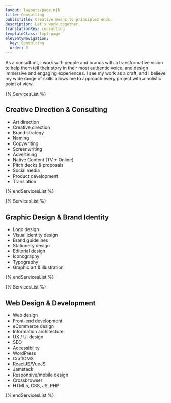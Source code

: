 ```yaml
---
layout: layouts/page.njk
title: Consulting
publicTitle: Creative means to principled ends.
description: Let's work together.
translationKey: consulting
templateClass: tmpl-page
eleventyNavigation:
  key: Consulting
  order: 3
---
```


As a consultant, I work with people and brands with a transformative vision to help them tell their story in their most authentic voice, and design immersive and engaging experiences. I see my work as a craft, and I believe my wide range of skills allows me to approach every project with a holistic point of view.

{% ServicesList %}

## Creative Direction & Consulting

- Art direction
- Creative direction
- Brand strategy
- Naming
- Copywriting
- Screenwriting
- Advertising
- Native Content (TV + Online)
- Pitch decks & proposals
- Social media
- Product development
- Translation

{% endServicesList %}

{% ServicesList %}

## Graphic Design & Brand Identity

- Logo design
- Visual identity design
- Brand guidelines
- Stationery design
- Editorial design
- Iconography
- Typography
- Graphic art & illustration

{% endServicesList %}

{% ServicesList %}

## Web Design & Development

- Web design
- Front-end development
- eCommerce design
- Information architecture
- UX / UI design
- SEO
- Accessibility
- WordPress
- CraftCMS
- ReactJS/VueJS
- Jamstack
- Responsive/mobile design
- Crossbrowser
- HTML5, CSS, JS, PHP

{% endServicesList %}
